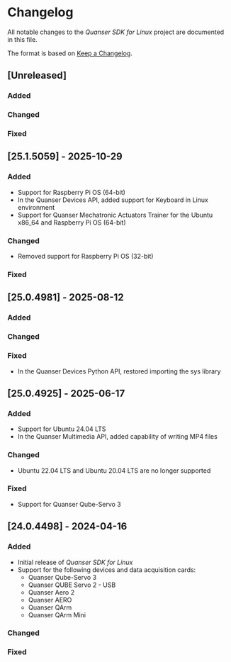 # Changelog
All notable changes to the *Quanser SDK for Linux* project are documented in this file.

The format is based on [Keep a Changelog](https://keepachangelog.com/en/1.1.0/).


## [Unreleased]
### Added

### Changed

### Fixed

## [25.1.5059] - 2025-10-29
### Added
- Support for Raspberry Pi OS (64-bit) 
- In the Quanser Devices API, added support for Keyboard in Linux environment
- Support for Quanser Mechatronic Actuators Trainer for the Ubuntu x86_64 and Raspberry Pi OS (64-bit)

### Changed
- Removed support for Raspberry Pi OS (32-bit)

### Fixed

## [25.0.4981] - 2025-08-12
### Added

### Changed

### Fixed
- In the Quanser Devices Python API, restored importing the sys library


## [25.0.4925] - 2025-06-17
### Added
- Support for Ubuntu 24.04 LTS 
- In the Quanser Multimedia API, added capability of writing MP4 files

### Changed
- Ubuntu 22.04 LTS and Ubuntu 20.04 LTS are no longer supported 

### Fixed
- Support for Quanser Qube-Servo 3


## [24.0.4498] - 2024-04-16
### Added
- Initial release of *Quanser SDK for Linux*
- Support for the following devices and data acquisition cards:
    - Quanser Qube-Servo 3
    - Quanser QUBE Servo 2 - USB
    - Quanser Aero 2
    - Quanser AERO
    - Quanser QArm
    - Quanser QArm Mini 

### Changed

### Fixed
